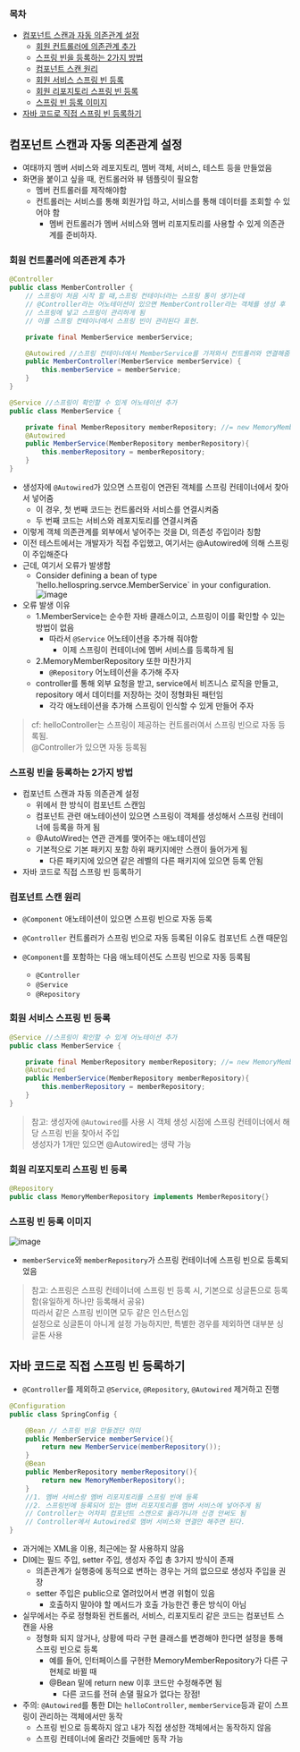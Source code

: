 ### 목차
- [컴포넌트 스캔과 자동 의존관계 설정](#컴포넌트-스캔과-자동-의존관계-설정)
  - [회원 컨트롤러에 의존관계 추가](#회원-컨트롤러에-의존관계-추가)
  - [스프링 빈을 등록하는 2가지 방법](#스프링-빈을-등록하는-2가지-방법)
  - [컴포넌트 스캔 원리](#컴포넌트-스캔-원리)
  - [회원 서비스 스프링 빈 등록](#회원-서비스-스프링-빈-등록)
  - [회원 리포지토리 스프링 빈 등록](#회원-리포지토리-스프링-빈-등록)
  - [스프링 빈 등록 이미지](#스프링-빈-등록-이미지)
- [자바 코드로 직접 스프링 빈 등록하기](#자바-코드로-직접-스프링-빈-등록하기)
## 컴포넌트 스캔과 자동 의존관계 설정
- 여태까지 멤버 서비스와 레포지토리, 멤버 객체, 서비스, 테스트 등을 만들었음
- 화면을 붙이고 싶을 때, 컨트롤러와 뷰 템플릿이 필요함
  - 멤버 컨트롤러를 제작해야함
  - 컨트롤러는 서비스를 통해 회원가입 하고, 서비스를 통해 데이터를 조회할 수 있어야 함
    - 멤버 컨트롤러가 멤버 서비스와 멤버 리포지토리를 사용할 수 있게 의존관계를 준비하자.
### 회원 컨트롤러에 의존관계 추가
```java
@Controller
public class MemberController {
    // 스프링이 처음 시작 할 때,스프링 컨테이너라는 스프링 통이 생기는데
    // @Controller라는 어노테이션이 있으면 MemberController라는 객체를 생성 후
    // 스프링에 넣고 스프링이 관리하게 됨
    // 이를 스프링 컨테이너에서 스프링 빈이 관리된다 표현.

    private final MemberService memberService;

    @Autowired //스프링 컨테이너에서 MemberService를 가져와서 컨트롤러와 연결해줌
    public MemberController(MemberService memberService) {
        this.memberService = memberService;
    }
}
```
```java
@Service //스프링이 확인할 수 있게 어노테이션 추가
public class MemberService {

    private final MemberRepository memberRepository; //= new MemoryMemberRepository();
    @Autowired
    public MemberService(MemberRepository memberRepository){
        this.memberRepository = memberRepository;
    }
}
```
- 생성자에 `@Autowired`가 있으면 스프링이 연관된 객체를 스프링 컨테이너에서 찾아서 넣어줌
  - 이 경우, 첫 번째 코드는 컨트롤러와 서비스를 연결시켜줌
  - 두 번째 코드는 서비스와 레포지토리를 연결시켜줌
- 이렇게 객체 의존관계를 외부에서 넣어주는 것을 DI, 의존성 주입이라 칭함
- 이전 테스트에서는 개발자가 직접 주입했고, 여기서는 @Autowired에 의해 스프링이 주입해준다
- 근데, 여기서 오류가 발생함
  - Consider defining a bean of type 'hello.hellospring.servce.MemberService` in your configuration.
![image](https://user-images.githubusercontent.com/102513932/195846731-8e55fa4f-c8d3-4cc4-a484-583aaa920007.png)
- 오류 발생 이유
  - 1.MemberService는 순수한 자바 클래스이고, 스프링이 이를 확인할 수 있는 방법이 없음
    - 따라서 `@Service` 어노테이션을 추가해 줘야함
      - 이제 스프링이 컨테이너에 멤버 서비스를 등록하게 됨
  - 2.MemoryMemberRepository 또한 마찬가지
    - `@Repository` 어노테이션을 추가해 주자
  - controller를 통해 외부 요청을 받고, service에서 비즈니스 로직을 만들고, repository 에서 데이터를 저장하는 것이 정형화된 패턴임
    - 각각 애노테이션을 추가해 스프링이 인식할 수 있게 만들어 주자
> cf: helloController는 스프링이 제공하는 컨트롤러여서 스프링 빈으로 자동 등록됨. <br>
> @Controller가 있으면 자동 등록됨

### 스프링 빈을 등록하는 2가지 방법
- 컴포넌트 스캔과 자동 의존관계 설정
  - 위에서 한 방식이 컴포넌트 스캔임
  - 컴포넌트 관련 애노테이션이 있으면 스프링이 객체를 생성해서 스프링 컨테이너에 등록을 하게 됨
  - @AutoWired는 연관 관계를 맺어주는 애노테이션임
  - 기본적으로 기본 패키지 포함 하위 패키지에만 스캔이 들어가게 됨
    - 다른 패키지에 있으면 같은 레벨의 다른 패키지에 있으면 등록 안됨
- 자바 코드로 직접 스프링 빈 등록하기

### 컴포넌트 스캔 원리
- `@Component` 애노테이션이 있으면 스프링 빈으로 자동 등록
- `@Controller` 컨트롤러가 스프링 빈으로 자동 등록된 이유도 컴포넌트 스캔 때문임

- `@Component`를 포함하는 다음 애노테이션도 스프링 빈으로 자동 등록됨
  - `@Controller`
  - `@Service`
  - `@Repository`

### 회원 서비스 스프링 빈 등록
```java
@Service //스프링이 확인할 수 있게 어노테이션 추가
public class MemberService {

    private final MemberRepository memberRepository; //= new MemoryMemberRepository();
    @Autowired
    public MemberService(MemberRepository memberRepository){
        this.memberRepository = memberRepository;
    }
}
```
> 참고: 생성자에 `@Autowired`를 사용 시 객체 생성 시점에 스프링 컨테이너에서 해당 스프링 빈을 찾아서 주입 <br>
> 생성자가 1개만 있으면 @Autowired는 생략 가능

### 회원 리포지토리 스프링 빈 등록
```java
@Repository
public class MemoryMemberRepository implements MemberRepository{}
```

### 스프링 빈 등록 이미지
![image](https://user-images.githubusercontent.com/102513932/195861624-04407e9d-8382-4a81-9a14-04fcdc13f739.png)
- `memberService`와 `memberRepository`가 스프링 컨테이너에 스프링 빈으로 등록되었음
> 참고: 스프링은 스프링 컨테이너에 스프링 빈 등록 시, 기본으로 싱글톤으로 등록함(유일하게 하나만 등록해서 공유) <br>
> 따라서 같은 스프링 빈이면 모두 같은 인스턴스임 <br>
> 설정으로 싱글톤이 아니게 설정 가능하지만, 특별한 경우를 제외하면 대부분 싱글톤 사용
## 자바 코드로 직접 스프링 빈 등록하기
- `@Controller`를 제외하고 `@Service`, `@Repository`, `@Autowired` 제거하고 진행
```java
@Configuration
public class SpringConfig {

    @Bean // 스프링 빈을 만들겠단 의미
    public MemberService memberService(){
        return new MemberService(memberRepository());
    }
    @Bean
    public MemberRepository memberRepository(){
        return new MemoryMemberRepository();
    }
    //1. 멤버 서비스랑 멤버 리포지토리를 스프링 빈에 등록
    //2. 스프링빈에 등록되어 있는 멤버 리포지토리를 멤버 서비스에 넣어주게 됨
    // Controller는 어차피 컴포넌트 스캔으로 올라가니까 신경 안써도 됨
    // Controller에서 Autowired로 멤버 서비스와 연결만 해주면 된다.
}
```
- 과거에는 XML을 이용, 최근에는 잘 사용하지 않음
- DI에는 필드 주입, setter 주입, 생성자 주입 총 3가지 방식이 존재
  - 의존관계가 실행중에 동적으로 변하는 경우는 거의 없으므로 생성자 주입을 권장
  - setter 주입은 public으로 열려있어서 변경 위험이 있음
    - 호출하지 말아야 할 메서드가 호출 가능한건 좋은 방식이 아님
- 실무에서는 주로 정형화된 컨트롤러, 서비스, 리포지토리 같은 코드는 컴포넌트 스캔을 사용
  - 정형화 되지 않거나, 상황에 따라 구현 클래스를 변경해야 한다면 설정을 통해 스프링 빈으로 등록
    - 예를 들어, 인터페이스를 구현한 MemoryMemberRepository가 다른 구현체로 바뀔 때
    - @Bean 밑에 return new 이후 코드만 수정해주면 됨
      - 다른 코드를 전혀 손댈 필요가 없다는 장점!
- 주의: `@Autowired`를 통한 DI는 `helloController`, `memberService`등과 같이 스프링이 관리하는 객체에서만 동작
  - 스프링 빈으로 등록하지 않고 내가 직접 생성한 객체에서는 동작하지 않음
  - 스프링 컨테이너에 올라간 것들에만 동작 가능